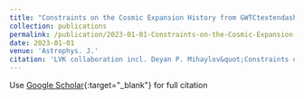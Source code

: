 ```yaml
---
title: "Constraints on the Cosmic Expansion History from GWTCtextendash3"
collection: publications
permalink: /publication/2023-01-01-Constraints-on-the-Cosmic-Expansion-History-from-GWTCtextendash3
date: 2023-01-01
venue: 'Astrophys. J.'
citation: 'LVK collaboration incl. Deyan P. Mihaylov&quot;Constraints on the Cosmic Expansion History from GWTCtextendash3.&quot; Astrophys. J., 2023.'
---
```

Use [Google Scholar](https://scholar.google.com/scholar?q=Constraints+on+the+Cosmic+Expansion+History+from+GWTCtextendash3){:target="_blank"} for full citation